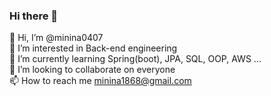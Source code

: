 ### Hi there 👋


👋 Hi, I’m @minina0407 <br>
👀 I’m interested in Back-end engineering <br>
🌱 I’m currently learning Spring(boot), JPA, SQL, OOP, AWS  ... <br>
💞️ I’m looking to collaborate on everyone <br>
📫 How to reach me minina1868@gmail.com<br>
